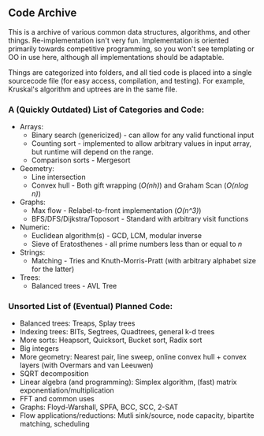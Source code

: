 ## Code Archive

This is a archive of various common data structures, algorithms, and other things. Re-implementation isn't very fun.
Implementation is oriented primarily towards competitive programming, so you won't see templating or OO in use here, although all implementations should be adaptable.

Things are categorized into folders, and all tied code is placed into a single sourcecode file (for easy access, compilation, and testing).
For example, Kruskal's algorithm and uptrees are in the same file.

### A (Quickly Outdated) List of Categories and Code:
* Arrays:
	* Binary search (genericized) - can allow for any valid functional input
	* Counting sort - implemented to allow arbitrary values in input array, but runtime will depend on the range.
	* Comparison sorts - Mergesort
* Geometry:
	* Line intersection
	* Convex hull - Both gift wrapping (*O(nh)*) and Graham Scan (*O(nlog n)*)
* Graphs:
	* Max flow - Relabel-to-front implementation (*O(n^3)*)
	* BFS/DFS/Dijkstra/Toposort - Standard with arbitrary visit functions
* Numeric:
	* Euclidean algorithm(s) - GCD, LCM, modular inverse
	* Sieve of Eratosthenes - all prime numbers less than or equal to *n*
* Strings:
	* Matching - Tries and Knuth-Morris-Pratt (with arbitrary alphabet size for the latter)
* Trees:
	* Balanced trees - AVL Tree


### Unsorted List of (Eventual) Planned Code:
* Balanced trees: Treaps, Splay trees
* Indexing trees: BITs, Segtrees, Quadtrees, general k-d trees
* More sorts: Heapsort, Quicksort, Bucket sort, Radix sort
* Big integers
* More geometry: Nearest pair, line sweep, online convex hull + convex layers (with Overmars and van Leeuwen)
* SQRT decomposition
* Linear algebra (and programming): Simplex algorithm, (fast) matrix exponentiation/multiplication
* FFT and common uses
* Graphs: Floyd-Warshall, SPFA, BCC, SCC, 2-SAT
* Flow applications/reductions: Mutli sink/source, node capacity, bipartite matching, scheduling
